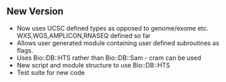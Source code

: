 ## New Version
* Now uses UCSC defined types as opposed to genome/exome etc. WXS,WGS,AMPLICON,RNASEQ defined so far
* Allows user generated module containing user defined subroutines as flags.
* Uses Bio::DB::HTS rather than Bio::DB::Sam - cram can be used
* New script and module structure to use Bio::DB::HTS
* Test suite for new code
